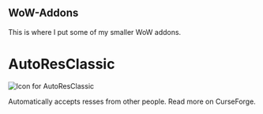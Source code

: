 ## WoW-Addons
This is where I put some of my smaller WoW addons.

# AutoResClassic

![Icon for AutoResClassic](https://github.com/techiew/WoW-Addons/blob/master/AutoResClassic/AutoResClassic%20icon.jpg) 

Automatically accepts resses from other people. Read more on CurseForge.
